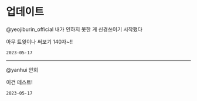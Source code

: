 
# 업데이트

@yeojiburin_official 내가 인하지 못한 게 신경쓰이기 시작했다

아무 트윗이나 써보기 140자~!!

`2023-05-17`

---

@yanhui 안회

이건 테스트!

`2023-05-17`